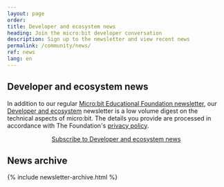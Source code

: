 ```yaml
---
layout: page
order:
title: Developer and ecosystem news
heading: Join the micro:bit developer conversation
description: Sign up to the newsletter and view recent news
permalink: /community/news/
ref: news
lang: en
---
```


## Developer and ecosystem news

In addition to our regular [Micro:bit Educational Foundation newsletter](https://mailchi.mp/microbit/newsletter), our [Developer and ecosystem](https://microbit.us14.list-manage.com/subscribe?u=e1c30f24b90ff3d70275cfff2&id=25403c7650) newsletter is a low volume digest on the technical aspects of micro:bit. The details you provide are processed in accordance with The Foundation's [privacy policy](https://microbit.org/privacy/).

<div style="text-align: center;">
<a href="https://microbit.us14.list-manage.com/subscribe?u=e1c30f24b90ff3d70275cfff2&id=25403c7650" class="btn sm-btn" role="button" style="margin-bottom: 2rem;">Subscribe to Developer and ecosystem news</a>
</div>

## News archive

{% include newsletter-archive.html %}
